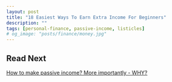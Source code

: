 ```yaml
---
layout: post
title: "18 Easiest Ways To Earn Extra Income For Beginners"
description: ""
tags: [personal-finance, passive-income, listicles]
# og_image: "posts/finance/money.jpg"
---
```


<!-- {% include image.html path="posts/finance/money.jpg" path-detail="posts/finance/money.jpg" alt="Make Passive Income" %} -->



## Read Next

[How to make passive income? More importantly - WHY?](http://ngninja.com/posts/how-to-make-passive-income)